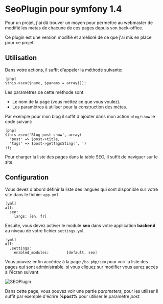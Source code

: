 # SeoPlugin pour symfony 1.4

Pour un projet, j'ai dû trouver un moyen pour permettre au webmaster de modifié les metas de chacune de ces pages depuis son back-office.

Ce plugin est une version modifié et amélioré de ce que j'ai mis en place pour ce projet.


## Utilisation

Dans votre actions, il suffit d'appeler la méthode suivante: 

    [php]
    $this->seo($name, $params = array());

Les paramètres de cette méthode sont:

- Le nom de la page (vous mettez ce que vous voulez).
- Les paramètres à utiliser pour la construction des métas.
    
Par exemple pour mon blog il suffit d'ajouter dans mon action `blog/show` le code suivant:

    [php]
    $this->seo('Blog post show', array(
      'post' => $post->title, 
      'tags' => $post->getTagsSting(', ')
    ));
    
Pour charger la liste des pages dans la table SEO, il suffit de naviguer sur le site.
    
## Configuration

Vous devez d'abord définir la liste des langues qui sont disponible sur votre site dans le fichier `app.yml`

    [yml]
    all:
      seo:
        langs: [en, fr]
        
Ensuite, vous devez activer le module **seo**  dans votre application **backend** au niveau de votre fichier `settings.yml`

    [yml]
    all:
      .settings:
        enabled_modules:        [default, seo]

Vous pouvez enfin accédez à la page `/bo.php/seo` pour voir la liste des pages qui sont administrable. si vous cliquez sur modifier vous aurez accès à l'écran suivant:

![SEOPlugin](http://benjamin.leveque.me/medias/plugins/seo-plugin.png)

Dans cette page, vous pouvez voir une partie *parameters*, pour les utiliser il suffit par exemple d'écrire **%post%** pour utiliser le paramètre *post*.
